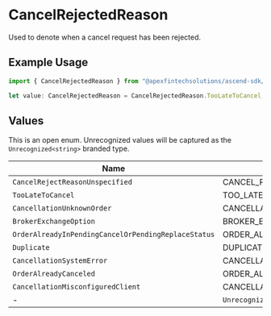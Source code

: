# CancelRejectedReason

Used to denote when a cancel request has been rejected.

## Example Usage

```typescript
import { CancelRejectedReason } from "@apexfintechsolutions/ascend-sdk/models/components";

let value: CancelRejectedReason = CancelRejectedReason.TooLateToCancel;
```

## Values

This is an open enum. Unrecognized values will be captured as the `Unrecognized<string>` branded type.

| Name                                                      | Value                                                     |
| --------------------------------------------------------- | --------------------------------------------------------- |
| `CancelRejectReasonUnspecified`                           | CANCEL_REJECT_REASON_UNSPECIFIED                          |
| `TooLateToCancel`                                         | TOO_LATE_TO_CANCEL                                        |
| `CancellationUnknownOrder`                                | CANCELLATION_UNKNOWN_ORDER                                |
| `BrokerExchangeOption`                                    | BROKER_EXCHANGE_OPTION                                    |
| `OrderAlreadyInPendingCancelOrPendingReplaceStatus`       | ORDER_ALREADY_IN_PENDING_CANCEL_OR_PENDING_REPLACE_STATUS |
| `Duplicate`                                               | DUPLICATE                                                 |
| `CancellationSystemError`                                 | CANCELLATION_SYSTEM_ERROR                                 |
| `OrderAlreadyCanceled`                                    | ORDER_ALREADY_CANCELED                                    |
| `CancellationMisconfiguredClient`                         | CANCELLATION_MISCONFIGURED_CLIENT                         |
| -                                                         | `Unrecognized<string>`                                    |